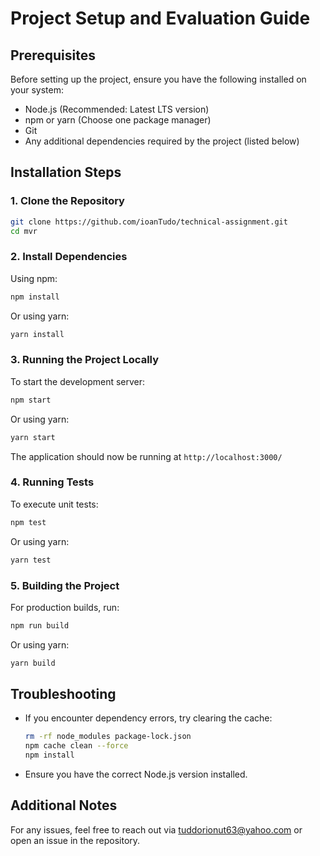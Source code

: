# Project Setup and Evaluation Guide

## Prerequisites

Before setting up the project, ensure you have the following installed on your system:

- Node.js (Recommended: Latest LTS version)
- npm or yarn (Choose one package manager)
- Git
- Any additional dependencies required by the project (listed below)

## Installation Steps

### 1. Clone the Repository

```sh
git clone https://github.com/ioanTudo/technical-assignment.git
cd mvr
```

### 2. Install Dependencies

Using npm:

```sh
npm install
```

Or using yarn:

```sh
yarn install
```

### 3. Running the Project Locally

To start the development server:

```sh
npm start
```

Or using yarn:

```sh
yarn start
```

The application should now be running at `http://localhost:3000/`

### 4. Running Tests

To execute unit tests:

```sh
npm test
```

Or using yarn:

```sh
yarn test
```

### 5. Building the Project

For production builds, run:

```sh
npm run build
```

Or using yarn:

```sh
yarn build
```


## Troubleshooting

- If you encounter dependency errors, try clearing the cache:
  ```sh
  rm -rf node_modules package-lock.json
  npm cache clean --force
  npm install
  ```
- Ensure you have the correct Node.js version installed.

## Additional Notes

For any issues, feel free to reach out via tuddorionut63@yahoo.com or open an issue in the repository.
